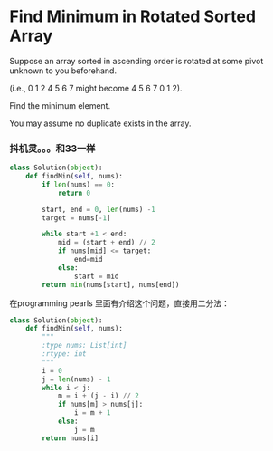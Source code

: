 # Find Minimum in Rotated Sorted Array

Suppose an array sorted in ascending order is rotated at some pivot unknown to you beforehand.

(i.e., 0 1 2 4 5 6 7 might become 4 5 6 7 0 1 2).

Find the minimum element.

You may assume no duplicate exists in the array.

### 抖机灵。。。和33一样


```python
class Solution(object):
    def findMin(self, nums):
        if len(nums) == 0:
            return 0

        start, end = 0, len(nums) -1
        target = nums[-1]

        while start +1 < end:
            mid = (start + end) // 2
            if nums[mid] <= target:
                end=mid
            else:
                start = mid
        return min(nums[start], nums[end])

```

在programming pearls 里面有介绍这个问题，直接用二分法：

```python
class Solution(object):
    def findMin(self, nums):
        """
        :type nums: List[int]
        :rtype: int
        """
        i = 0
        j = len(nums) - 1
        while i < j:
            m = i + (j - i) // 2
            if nums[m] > nums[j]:
                i = m + 1
            else:
                j = m
        return nums[i]
```

